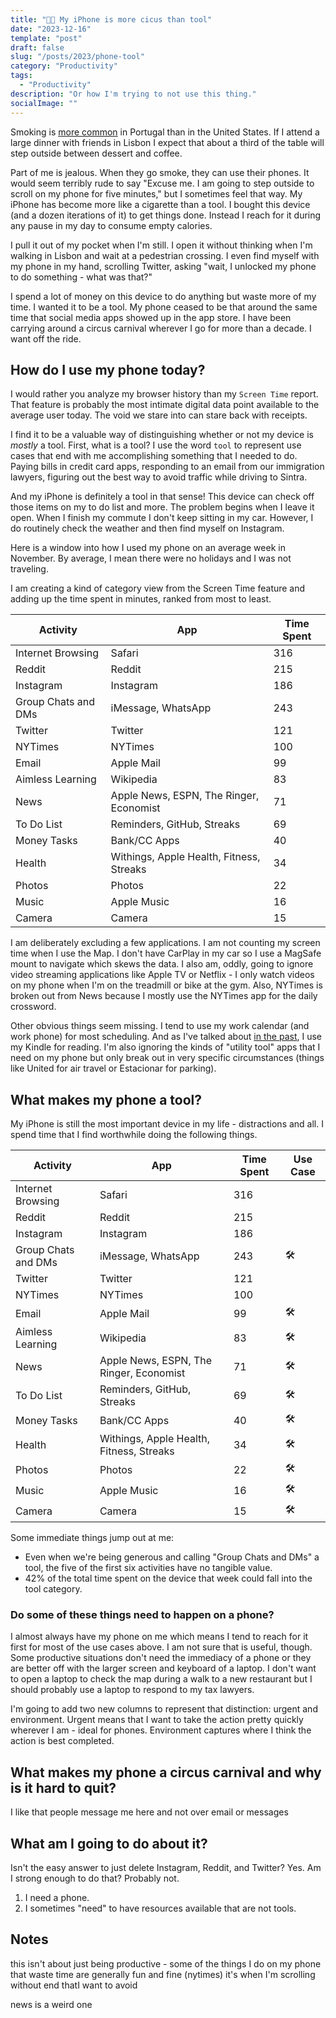 ```yaml
---
title: "📱🎪 My iPhone is more cicus than tool"
date: "2023-12-16"
template: "post"
draft: false
slug: "/posts/2023/phone-tool"
category: "Productivity"
tags:
  - "Productivity"
description: "Or how I'm trying to not use this thing."
socialImage: ""
---
```


Smoking is [more common](https://worldpopulationreview.com/country-rankings/smoking-rates-by-country) in Portugal than in the United States. If I attend a large dinner with friends in Lisbon I expect that about a third of the table will step outside between dessert and coffee.

Part of me is jealous. When they go smoke, they can use their phones. It would seem terribly rude to say "Excuse me. I am going to step outside to scroll on my phone for five minutes," but I sometimes feel that way. My iPhone has become more like a cigarette than a tool. I bought this device (and a dozen iterations of it) to get things done. Instead I reach for it during any pause in my day to consume empty calories.

I pull it out of my pocket when I'm still. I open it without thinking when I'm walking in Lisbon and wait at a pedestrian crossing. I even find myself with my phone in my hand, scrolling Twitter, asking "wait, I unlocked my phone to do something - what was that?"

I spend a lot of money on this device to do anything but waste more of my time. I wanted it to be a tool. My phone ceased to be that around the same time that social media apps showed up in the app store. I have been carrying around a circus carnival wherever I go for more than a decade. I want off the ride.

## How do I use my phone today?

I would rather you analyze my browser history than my `Screen Time` report. That feature is probably the most intimate digital data point available to the average user today. The void we stare into can stare back with receipts.

I find it to be a valuable way of distinguishing whether or not my device is _mostly_ a tool. First, what is a tool? I use the word `tool` to represent use cases that end with me accomplishing something that I needed to do. Paying bills in credit card apps, responding to an email from our immigration lawyers, figuring out the best way to avoid traffic while driving to Sintra.

And my iPhone is definitely a tool in that sense! This device can check off those items on my to do list and more. The problem begins when I leave it open. When I finish my commute I don't keep sitting in my car. However, I do routinely check the weather and then find myself on Instagram.

Here is a window into how I used my phone on an average week in November. By average, I mean there were no holidays and I was not traveling.

I am creating a kind of category view from the Screen Time feature and adding up the time spent in minutes, ranked from most to least.

|Activity|App|Time Spent|
|---|---|---|
|Internet Browsing|Safari|316|
|Reddit|Reddit|215|
|Instagram|Instagram|186|
|Group Chats and DMs|iMessage, WhatsApp|243|
|Twitter|Twitter|121|
|NYTimes|NYTimes|100|
|Email|Apple Mail|99|
|Aimless Learning|Wikipedia|83|
|News|Apple News, ESPN, The Ringer, Economist|71|
|To Do List|Reminders, GitHub, Streaks|69|
|Money Tasks|Bank/CC Apps|40|
|Health|Withings, Apple Health, Fitness, Streaks|34|
|Photos|Photos|22|
|Music|Apple Music|16|
|Camera|Camera|15|

I am deliberately excluding a few applications. I am not counting my screen time when I use the Map. I don't have CarPlay in my car so I use a MagSafe mount to navigate which skews the data. I also am, oddly, going to ignore video streaming applications like Apple TV or Netflix - I only watch videos on my phone when I'm on the treadmill or bike at the gym. Also, NYTimes is broken out from News because I mostly use the NYTimes app for the daily crossword.

Other obvious things seem missing. I tend to use my work calendar (and work phone) for most scheduling. And as I've talked about [in the past](https://blog.samrhea.com/posts/2023/kindle), I use my Kindle for reading. I'm also ignoring the kinds of "utility tool" apps that I need on my phone but only break out in very specific circumstances (things like United for air travel or Estacionar for parking).

## What makes my phone a tool?

My iPhone is still the most important device in my life - distractions and all. I spend time that I find worthwhile doing the following things.

| Activity | App | Time Spent | Use Case |
|---|---|---|---|
| Internet Browsing | Safari | 316 | |
| Reddit | Reddit | 215 | |
| Instagram | Instagram | 186 | |
| Group Chats and DMs | iMessage, WhatsApp | 243 | 🛠️ |
| Twitter | Twitter | 121 | |
| NYTimes | NYTimes | 100 | |
| Email | Apple Mail | 99 | 🛠️ |
| Aimless Learning | Wikipedia | 83 | 🛠️ |
| News | Apple News, ESPN, The Ringer, Economist | 71 | 🛠️ |
| To Do List | Reminders, GitHub, Streaks | 69 | 🛠️ |
| Money Tasks | Bank/CC Apps | 40 | 🛠️ |
| Health | Withings, Apple Health, Fitness, Streaks | 34 | 🛠️ |
| Photos | Photos | 22 | 🛠️ |
| Music | Apple Music | 16 | 🛠️ |
| Camera | Camera | 15 | 🛠️ |

Some immediate things jump out at me:

* Even when we're being generous and calling "Group Chats and DMs" a tool, the five of the first six activities have no tangible value.
* 42% of the total time spent on the device that week could fall into the tool category.

### Do some of these things need to happen on a phone?

I almost always have my phone on me which means I tend to reach for it first for most of the use cases above. I am not sure that is useful, though. Some productive situations don't need the immediacy of a phone or they are better off with the larger screen and keyboard of a laptop. I don't want to open a laptop to check the map during a walk to a new restaurant but I should probably use a laptop to respond to my tax lawyers.

I'm going to add two new columns to represent that distinction: urgent and environment. Urgent means that I want to take the action pretty quickly wherever I am - ideal for phones. Environment captures where I think the action is best completed.

## What makes my phone a circus carnival and why is it hard to quit?

I like that people message me here and not over email or messages

## What am I going to do about it?

Isn't the easy answer to just delete Instagram, Reddit, and Twitter? Yes. Am I strong enough to do that? Probably not.

1. I need a phone.
2. I sometimes "need" to have resources available that are not tools.

## Notes

 this isn't about just being productive - some of the things I do on my phone that waste time are generally fun and fine (nytimes) it's when I'm scrolling without end thatI want to avoid

 news is a weird one
